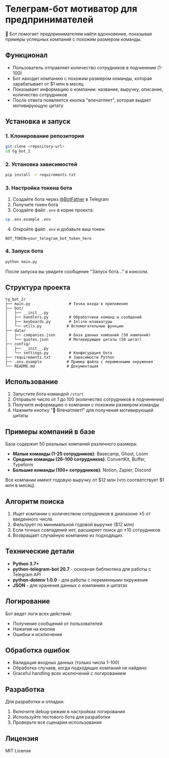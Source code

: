 # Телеграм-бот мотиватор для предпринимателей

🚀 Бот помогает предпринимателям найти вдохновение, показывая примеры успешных компаний с похожим размером команды.

## Функционал

- Пользователь отправляет количество сотрудников в подчинении (1-100)
- Бот находит компанию с похожим размером команды, которая зарабатывает от $1 млн в месяц
- Показывает информацию о компании: название, выручку, описание, количество сотрудников
- После ответа появляется кнопка "впечатляет", которая выдает мотивирующую цитату

## Установка и запуск

### 1. Клонирование репозитория

```bash
git clone <repository-url>
cd tg_bot_2
```

### 2. Установка зависимостей

```bash
pip install -r requirements.txt
```

### 3. Настройка токена бота

1. Создайте бота через [@BotFather](https://t.me/BotFather) в Telegram
2. Получите токен бота
3. Создайте файл `.env` в корне проекта:

```bash
cp .env.example .env
```

4. Откройте файл `.env` и добавьте ваш токен:

```
BOT_TOKEN=your_telegram_bot_token_here
```

### 4. Запуск бота

```bash
python main.py
```

После запуска вы увидите сообщение "Запуск бота..." в консоли.

## Структура проекта

```
tg_bot_2/
├── main.py                 # Точка входа в приложение
├── bot/
│   ├── __init__.py
│   ├── handlers.py         # Обработчики команд и сообщений
│   ├── keyboards.py        # Inline-клавиатуры
│   └── utils.py           # Вспомогательные функции
├── data/
│   ├── companies.json      # База данных компаний (50 компаний)
│   └── quotes.json         # Мотивирующие цитаты (50 цитат)
├── config/
│   ├── __init__.py
│   └── settings.py         # Конфигурация бота
├── requirements.txt        # Зависимости Python
├── .env.example           # Пример файла с переменными окружения
└── README.md              # Документация
```

## Использование

1. Запустите бота командой `/start`
2. Отправьте число от 1 до 100 (количество сотрудников в подчинении)
3. Получите информацию о компании с похожим размером команды
4. Нажмите кнопку "🚀 Впечатляет!" для получения мотивирующей цитаты

## Примеры компаний в базе

База содержит 50 реальных компаний различного размера:
- **Малые команды (1-25 сотрудников)**: Basecamp, Ghost, Loom
- **Средние команды (26-100 сотрудников)**: ConvertKit, Buffer, Typeform  
- **Большие команды (100+ сотрудников)**: Notion, Zapier, Discord

Все компании имеют годовую выручку от $12 млн (что соответствует $1 млн в месяц).

## Алгоритм поиска

1. Ищет компании с количеством сотрудников в диапазоне ±5 от введенного числа
2. Фильтрует по минимальной годовой выручке ($12 млн)
3. Если точных совпадений нет, расширяет поиск до ±10 сотрудников
4. Возвращает случайную компанию из подходящих

## Технические детали

- **Python 3.7+**
- **python-telegram-bot 20.7** - основная библиотека для работы с Telegram API
- **python-dotenv 1.0.0** - для работы с переменными окружения
- **JSON** - для хранения данных о компаниях и цитатах

## Логирование

Бот ведет логи всех действий:
- Получение сообщений от пользователей
- Нажатия на кнопки
- Ошибки и исключения

## Обработка ошибок

- Валидация входных данных (только числа 1-100)
- Обработка случаев, когда подходящих компаний не найдено
- Graceful handling всех исключений с логированием

## Разработка

Для разработки и отладки:

1. Включите debug-режим в настройках логирования
2. Используйте тестового бота для разработки
3. Проверьте все сценарии использования

## Лицензия

MIT License